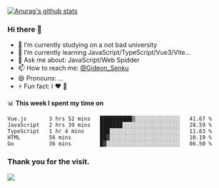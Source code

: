 [![Anurag's github stats](https://github-readme-stats.vercel.app/api?username=gideonsenku)](https://github.com/anuraghazra/github-readme-stats)
### Hi there 👋
- 🔭 I’m currently studying on a not bad university 
- 🌱 I’m currently learning JavaScript/TypeScript/Vue3/Vite...
- 💬 Ask me about: JavaScript/Web Spidder 
- 📫 How to reach me: [@Gideon_Senku](https://t.me/Gideon_Senku)
- 😄 Pronouns: ...
- ⚡ Fun fact: I ❤️ 🎵

📊 **This week I spent my time on**
<!--START_SECTION:waka-->
```text
Vue.js       3 hrs 52 mins   ██████████▒░░░░░░░░░░░░░░   41.67 % 
JavaScript   2 hrs 39 mins   ███████░░░░░░░░░░░░░░░░░░   28.59 % 
TypeScript   1 hr 4 mins     ███░░░░░░░░░░░░░░░░░░░░░░   11.63 % 
HTML         56 mins         ██▓░░░░░░░░░░░░░░░░░░░░░░   10.19 % 
Go           36 mins         █▓░░░░░░░░░░░░░░░░░░░░░░░   06.50 % 
```
<!--END_SECTION:waka-->


### Thank you for the visit.
![](http://profile-counter.glitch.me/gideonsenku/count.svg)
<!--
**GideonSenku/GideonSenku** is a ✨ _special_ ✨ repository because its `README.md` (this file) appears on your GitHub profile.

Here are some ideas to get you started:

- 🔭 I’m currently working on ...
- 🌱 I’m currently learning ...
- 👯 I’m looking to collaborate on ...
- 🤔 I’m looking for help with ...
- 💬 Ask me about ...
- 📫 How to reach me: ...
- 😄 Pronouns: ...
- ⚡ Fun fact: ...
-->

